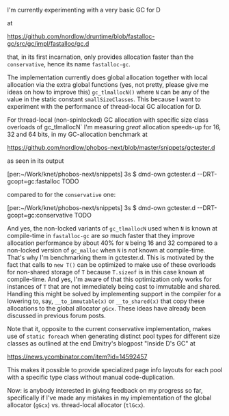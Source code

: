 I'm currently experimenting with a very basic GC for D

at

https://github.com/nordlow/druntime/blob/fastalloc-gc/src/gc/impl/fastalloc/gc.d

that, in its first incarnation, only provides allocation faster than the
`conservative`, hence its name `fastalloc-gc`.

The implementation currently does global allocation together with local
allocation via the extra global functions (yes, not pretty, please give me ideas
on how to improve this) `gc_tlmallocN()` where `N` can be any of the value in
the static constant `smallSizeClasses`. This because I want to experiment with
the performance of thread-local GC allocation for D.

For thread-local (non-spinlocked) GC allocation with specific size class
overloads of gc_tlmallocN` I'm measuring _great_ allocation speeds-up for 16, 32
and 64 bits, in my GC-allocation benchmark at

https://github.com/nordlow/phobos-next/blob/master/snippets/gctester.d

as seen in its output

[per:~/Work/knet/phobos-next/snippets] 3s $ dmd-own gctester.d --DRT-gcopt=gc:fastalloc
TODO

compared to for the `conservative` one:

[per:~/Work/knet/phobos-next/snippets] 3s $ dmd-own gctester.d --DRT-gcopt=gc:conservative
TODO

And yes, the non-locked variants of `gc_tlmallocN` used when `N` is known at
compile-time in `fastalloc-gc` are _so_ much faster that they improve allocation
performance by about 40% for `N` being 16 and 32 compared to a non-locked
version of `gc_malloc` when `N` is _not_ known at compile-time. That's why I'm
benchmarking them in gctester.d. This is motivated by the fact that calls to
`new T()` can be optimized to make use of these overloads for non-shared storage
of `T` because `T.sizeof` is in this case known at compile-time. And yes, I'm
aware of that this optimization only works for instances of `T` that are not
immediately being cast to immutable and shared. Handling this might be solved by
implementing support in the compiler for a lowering to, say, `__to_immutable(x)`
or `__to_shared(x)` that copy these allocations to the global allocator
`gGcx`. These ideas have already been discussed in previous forum posts.

Note that it, opposite to the current conservative implementation, makes use of
`static foreach` when generating distinct pool types for different size classes
as outlined at the end Dmitry's blogpost "Inside D's GC" at

https://news.ycombinator.com/item?id=14592457

This makes it possible to provide specialized page info layouts for each pool
with a specific type class without manual code-duplication.

Now: is anybody interested in giving feedback on my progress so far,
specifically if I've made any mistakes in my implementation of the global
allocator (`gGcx`) vs. thread-local allocator (`tlGcx`).

